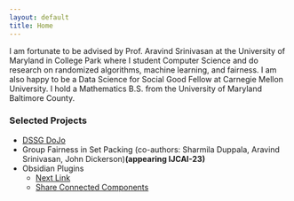 ```yaml
---
layout: default
title: Home
---
```


I am fortunate to be advised by Prof. Aravind Srinivasan at the University of Maryland in College Park where I student Computer Science and do research on randomized algorithms, machine learning, and fairness. I am also happy to be a Data Science for Social Good Fellow at Carnegie Mellon University. I hold a Mathematics B.S. from the University of Maryland Baltimore County.

### Selected Projects
- [DSSG DoJo](https://github.com/jdluque/dojo_mh_public)
- Group Fairness in Set Packing (co-authors: Sharmila Duppala, Aravind Srinivasan, John Dickerson)**(appearing IJCAI-23)**
- Obsidian Plugins
    - [Next Link](https://github.com/jdluque/next-link)
    - [Share Connected Components](https://github.com/jdluque/obsidian-share-connected-component)
